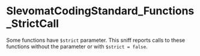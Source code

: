 # SlevomatCodingStandard_Functions_StrictCall

Some functions have `$strict` parameter. This sniff reports calls to these functions without the parameter or with `$strict = false`.
